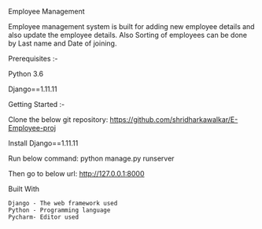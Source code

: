 Employee Management

Employee management system is built for adding new employee details and also update the employee details.
Also Sorting of employees can be done by Last name and Date of joining.




Prerequisites :-

Python 3.6

Django==1.11.11




Getting Started :-

Clone the below git repository:
https://github.com/shridharkawalkar/E-Employee-proj

Install Django==1.11.11 

Run below command:
python manage.py runserver

Then go to below url:
http://127.0.0.1:8000



Built With

    Django - The web framework used
    Python - Programming language
    Pycharm- Editor used
			



